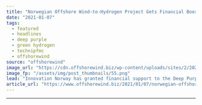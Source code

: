 ```yaml
---
title: "Norwegian Offshore Wind-to-Hydrogen Project Gets Financial Boost"
date: "2021-01-07"
tags: 
  - featured
  - headlines
  - deep purple
  - green hydrogen
  - technipfmc
  - offshorewind
source: "offshorewind"
image_url: "https://cdn.offshorewind.biz/wp-content/uploads/sites/2/2021/01/07101002/Deep-Purple-TechnipFMC.png"
image_fp: "/assets/img/post_thumbnails/55.png"
lead: "Innovation Norway has granted financial support to the Deep Purple project, which is developing"
article_url: "https://www.offshorewind.biz/2021/01/07/norwegian-offshore-wind-to-hydrogen-project-gets-financial-boost/"
---
```


---

